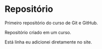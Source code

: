 # Repositório
 Primeiro repositório do curso de Git e GitHub.

 Repositório criado em um curso.

Está linha eu adicionei diretamente no site.
